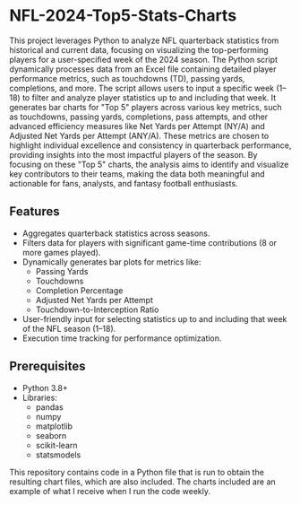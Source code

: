 # NFL-2024-Top5-Stats-Charts
This project leverages Python to analyze NFL quarterback statistics from historical and current data, focusing on visualizing the top-performing players for a user-specified week of the 2024 season. The Python script dynamically processes data from an Excel file containing detailed player performance metrics, such as touchdowns (TD), passing yards, completions, and more.
The script allows users to input a specific week (1–18) to filter and analyze player statistics up to and including that week. It generates bar charts for "Top 5" players across various key metrics, such as touchdowns, passing yards, completions, pass attempts, and other advanced efficiency measures like Net Yards per Attempt (NY/A) and Adjusted Net Yards per Attempt (ANY/A).
These metrics are chosen to highlight individual excellence and consistency in quarterback performance, providing insights into the most impactful players of the season. By focusing on these "Top 5" charts, the analysis aims to identify and visualize key contributors to their teams, making the data both meaningful and actionable for fans, analysts, and fantasy football enthusiasts.

## Features
- Aggregates quarterback statistics across seasons.
- Filters data for players with significant game-time contributions (8 or more games played).
- Dynamically generates bar plots for metrics like:
  - Passing Yards
  - Touchdowns
  - Completion Percentage
  - Adjusted Net Yards per Attempt
  - Touchdown-to-Interception Ratio
- User-friendly input for selecting statistics up to and including that week of the NFL season (1–18).
- Execution time tracking for performance optimization.

## Prerequisites
- Python 3.8+
- Libraries:
  - pandas
  - numpy
  - matplotlib
  - seaborn
  - scikit-learn
  - statsmodels

This repository contains code in a Python file that is run to obtain the resulting chart files, which are also included. 
The charts included are an example of what I receive when I run the code weekly.

